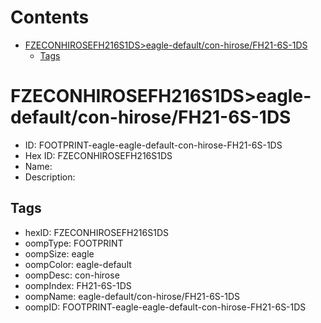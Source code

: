 



Contents
========

* [FZECONHIROSEFH216S1DS>eagle-default/con-hirose/FH21-6S-1DS](#fzeconhirosefh216s1dseagle-defaultcon-hirosefh21-6s-1ds)
	* [Tags](#tags)

# FZECONHIROSEFH216S1DS>eagle-default/con-hirose/FH21-6S-1DS

- ID: FOOTPRINT-eagle-eagle-default-con-hirose-FH21-6S-1DS
- Hex ID: FZECONHIROSEFH216S1DS
- Name: 
- Description: 

## Tags

- hexID: FZECONHIROSEFH216S1DS
- oompType: FOOTPRINT
- oompSize: eagle
- oompColor: eagle-default
- oompDesc: con-hirose
- oompIndex: FH21-6S-1DS
- oompName: eagle-default/con-hirose/FH21-6S-1DS
- oompID: FOOTPRINT-eagle-eagle-default-con-hirose-FH21-6S-1DS
